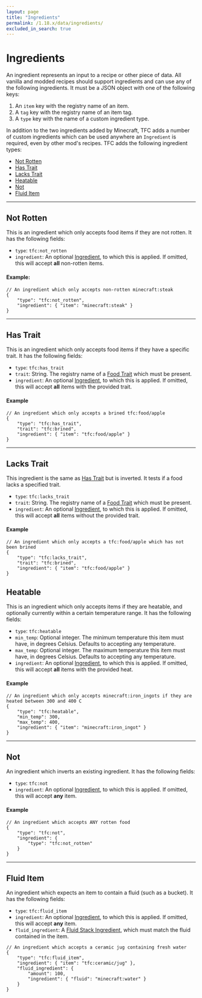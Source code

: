 ```yaml
---
layout: page
title: "Ingredients"
permalink: /1.18.x/data/ingredients/
excluded_in_search: true
---
```


# Ingredients

An ingredient represents an input to a recipe or other piece of data. All vanilla and modded recipes should support ingredients and can use any of the following ingredients. It must be a JSON object with one of the following keys:

1. An `item` key with the registry name of an item.
2. A `tag` key with the registry name of an item tag.
3. A `type` key with the name of a custom ingredient type.

In addition to the two ingredients added by Minecraft, TFC adds a number of custom ingredients which can be used anywhere an `Ingredient` is required, even by other mod's recipes. TFC adds the following ingredient types:

- [Not Rotten](#not-rotten)
- [Has Trait](#has-trait)
- [Lacks Trait](#lacks-trait)
- [Heatable](#heatable)
- [Not](#not)
- [Fluid Item](#fluid-item)

<hr>

## Not Rotten

This is an ingredient which only accepts food items if they are not rotten. It has the following fields:

- `type`: `tfc:not_rotten`
- `ingredient`: An optional [Ingredient](../ingredients/), to which this is applied. If omitted, this will accept **all** non-rotten items.

#### Example:

```jsonc
// An ingredient which only accepts non-rotten minecraft:steak
{
    "type": "tfc:not_rotten",
    "ingredient": { "item": "minecraft:steak" }
}
```

<hr>

## Has Trait

This is an ingredient which only accepts food items if they have a specific trait. It has the following fields:

- `type`: `tfc:has_trait`
- `trait`: String. The registry name of a [Food Trait](../common-types/#food-traits) which must be present.
- `ingredient`: An optional [Ingredient](../ingredients/), to which this is applied. If omitted, this will accept **all** items with the provided trait.

#### Example

```jsonc
// An ingredient which only accepts a brined tfc:food/apple
{
    "type": "tfc:has_trait",
    "trait": "tfc:brined",
    "ingredient": { "item": "tfc:food/apple" }
}
```

<hr>


## Lacks Trait

This ingredient is the same as [Has Trait](#has-trait) but is inverted. It tests if a food lacks a specified trait.

- `type`: `tfc:lacks_trait`
- `trait`: String. The registry name of a [Food Trait](../common-types/#food-traits) which must be present.
- `ingredient`: An optional [Ingredient](../ingredients/), to which this is applied. If omitted, this will accept **all** items without the provided trait.

#### Example

```jsonc
// An ingredient which only accepts a tfc:food/apple which has not been brined
{
    "type": "tfc:lacks_trait",
    "trait": "tfc:brined",
    "ingredient": { "item": "tfc:food/apple" }
}
```

## Heatable

This is an ingredient which only accepts items if they are heatable, and optionally currently within a certain temperature range. It has the following fields:

- `type`: `tfc:heatable`
- `min_temp`: Optional integer. The minimum temperature this item must have, in degrees Celsius. Defaults to accepting any temperature.
- `max_temp`: Optional integer. The maximum temperature this item must have, in degrees Celsius. Defaults to accepting any temperature.
- `ingredient`: An optional [Ingredient](../ingredients/), to which this is applied. If omitted, this will accept **all** items with the provided heat.

#### Example

```jsonc
// An ingredient which only accepts minecraft:iron_ingots if they are heated between 300 and 400 C
{
    "type": "tfc:heatable",
    "min_temp": 300,
    "max_temp": 400,
    "ingredient": { "item": "minecraft:iron_ingot" }
}
```

<hr>

## Not

An ingredient which inverts an existing ingredient. It has the following fields:

- `type`: `tfc:not`
- `ingredient`: An optional [Ingredient](../ingredients/), to which this is applied. If omitted, this will accept **any** item.

#### Example

```jsonc
// An ingredient which accepts ANY rotten food
{
    "type": "tfc:not",
    "ingredient": {
        "type": "tfc:not_rotten"
    }
}
```

<hr>

## Fluid Item

An ingredient which expects an item to contain a fluid (such as a bucket). It has the following fields:

- `type`: `tfc:fluid_item`
- `ingredient`: An optional [Ingredient](../ingredients/), to which this is applied. If omitted, this will accept **any** item.
- `fluid_ingredient`: A [Fluid Stack Ingredient](../common-types/#fluid-stack-ingredients), which must match the fluid contained in the item.

```jsonc
// An ingredient which accepts a ceramic jug containing fresh water
{
    "type": "tfc:fluid_item",
    "ingredient": { "item": "tfc:ceramic/jug" },
    "fluid_ingredient": {
        "amount": 100,
        "ingredient": { "fluid": "minecraft:water" }
    }
}
```
